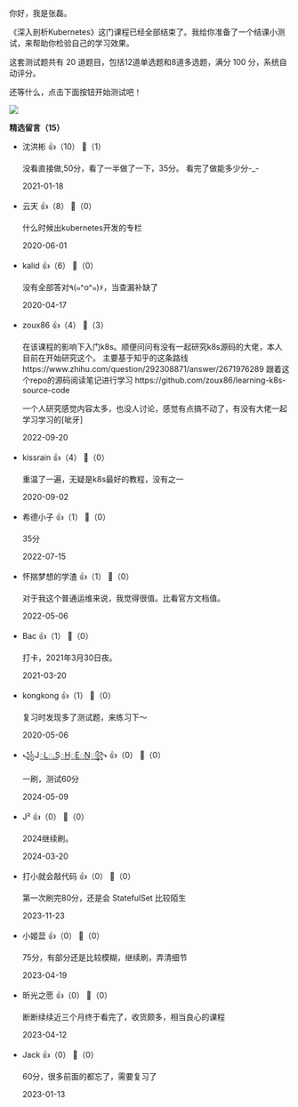 你好，我是张磊。

《深入剖析Kubernetes》这门课程已经全部结束了。我给你准备了一个结课小测试，来帮助你检验自己的学习效果。

这套测试题共有 20 道题目，包括12道单选题和8道多选题，满分 100 分，系统自动评分。

还等什么，点击下面按钮开始测试吧！

[![](https://static001.geekbang.org/resource/image/28/a4/28d1be62669b4f3cc01c36466bf811a4.png?wh=1142%2A201)](http://time.geekbang.org/quiz/intro?act_id=100&exam_id=212)
<div><strong>精选留言（15）</strong></div><ul>
<li><span>沈洪彬</span> 👍（10） 💬（1）<p>没看直接做,50分，看了一半做了一下，35分。  看完了做能多少分-_-</p>2021-01-18</li><br/><li><span>云天</span> 👍（8） 💬（0）<p>什么时候出kubernetes开发的专栏</p>2020-06-01</li><br/><li><span>kalid</span> 👍（6） 💬（0）<p>没有全部答对٩(๑^o^๑)۶，当查漏补缺了</p>2020-04-17</li><br/><li><span>zoux86</span> 👍（4） 💬（3）<p>在该课程的影响下入门k8s。顺便问问有没有一起研究k8s源码的大佬，本人目前在开始研究这个。
主要基于知乎的这条路线 https:&#47;&#47;www.zhihu.com&#47;question&#47;292308871&#47;answer&#47;2671976289
跟着这个repo的源码阅读笔记进行学习 https:&#47;&#47;github.com&#47;zoux86&#47;learning-k8s-source-code

一个人研究感觉内容太多，也没人讨论，感觉有点搞不动了，有没有大佬一起学习学习的[呲牙]</p>2022-09-20</li><br/><li><span>kissrain</span> 👍（4） 💬（0）<p>重温了一遍，无疑是k8s最好的教程，没有之一</p>2020-09-02</li><br/><li><span>希德小子</span> 👍（1） 💬（0）<p>35分
</p>2022-07-15</li><br/><li><span>怀揣梦想的学渣</span> 👍（1） 💬（0）<p>对于我这个普通运维来说，我觉得很值。比看官方文档值。</p>2022-05-06</li><br/><li><span>Bac</span> 👍（1） 💬（0）<p>打卡，2021年3月30日夜。</p>2021-03-20</li><br/><li><span>kongkong</span> 👍（1） 💬（0）<p>复习时发现多了测试题，来练习下～</p>2020-05-06</li><br/><li><span>꧁J꯭L꯭.S꯭H꯭E꯭N꯭꧂</span> 👍（0） 💬（0）<p>一刷，测试60分</p>2024-05-09</li><br/><li><span>J²</span> 👍（0） 💬（0）<p>2024继续刷。</p>2024-03-20</li><br/><li><span>打小就会敲代码</span> 👍（0） 💬（0）<p>第一次刷完80分，还是会 StatefulSet 比较陌生</p>2023-11-23</li><br/><li><span>小姬葐</span> 👍（0） 💬（0）<p>75分，有部分还是比较模糊，继续刷，弄清细节</p>2023-04-19</li><br/><li><span>昕光之愿</span> 👍（0） 💬（0）<p>断断续续近三个月终于看完了，收货颇多，相当良心的课程</p>2023-04-12</li><br/><li><span>Jack</span> 👍（0） 💬（0）<p>60分，很多前面的都忘了，需要复习了</p>2023-01-13</li><br/>
</ul>